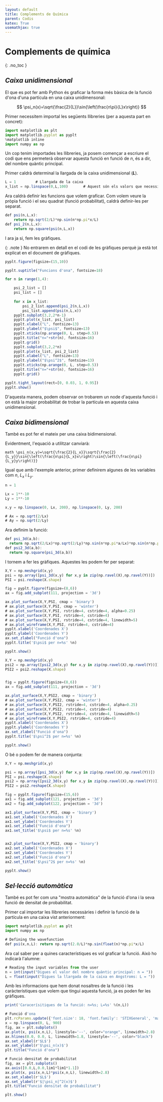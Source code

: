 ```yaml
---
layout: default
title: Complements de Química
parent: Codis
katex: True
usemathjax: true
---
```


# **Complements de química**
{: .no_toc }

## ***Caixa unidimensional***

El que es pot fer amb Python és graficar la forma més bàsica de la funció d'ona d'una partícula en una caixa unidimensonal:


$$
    \psi_n(x)=\sqrt{\frac{2}{L}}\sin{\left(\frac{n\pi}{L}x\right)}
$$


Primer necessitem importal les següents llibreries (per a aquesta part en concret):

```js
import matplotlib as plt
import matplotlib.pyplot as pyplt
%matplotlib inline
import numpy as np
```

Un cop tenim importades les llibreries, ja posem començar a escriure el codi que ens permeterà observar aquesta funció en funció de *n*, és a dir, del nombre quàntic principal.

Primer caldrà determinal la llargada de la caixa unidimensional (***L***).

```js
L = 1         # Llargada de la caixa
x_list = np.linspace(0,L,100)       # Aquest són els valors que necessitem per a poder fer les gràfiques
```

Ara caldrà definir les funcions que volem graficar. Com volem veure la pròpia funció i el seu quadrat (funció probabilitat), caldrà definir-les per separat.

```js
def psi(n,L,x):
    return np.sqrt(2/L)*np.sin(n*np.pi*x/L)
def psi_2(n,L,x):
    return np.square(psi(n,L,x))
```

I ara ja si, fem les gràfiques.

{: .note }
No entrarem en detall en el codi de les gràfiques perquè ja està tot explicat en el document de gràfiques.

```js
pyplt.figure(figsize=(15,10))

pyplt.suptitle("Funcions d'ona", fontsize=18)

for n in range(1,4):

    psi_2_list = []
    psi_list = []
    
    for x in x_list:
        psi_2_list.append(psi_2(n,L,x))
        psi_list.append(psi(n,L,x))
    pyplt.subplot(3,2,2*n-1)
    pyplt.plot(x_list, psi_list)
    pyplt.xlabel("L", fontsize=13)
    pyplt.ylabel("$\psi$", fontsize=13)
    pyplt.xticks(np.arange(0, L, step=0.5))
    pyplt.title("n="+str(n), fontsize=16)
    pyplt.grid()
    pyplt.subplot(3,2,2*n)
    pyplt.plot(x_list, psi_2_list)
    pyplt.xlabel("L", fontsize=13)
    pyplt.ylabel("$\psi^2$", fontsize=13)
    pyplt.xticks(np.arange(0, L, step=0.5))
    pyplt.title("n="+str(n), fontsize=16)
    pyplt.grid()

pyplt.tight_layout(rect=[0, 0.03, 1, 0.95])
pyplt.show()
```

D'aquesta manera, podem observar on trobarem un node d'aquesta funció i on està la major probabilitat de trobar la partícula en aquesta caixa unidimensional.

## ***Caixa bidimensional***
També es pot fer el mateix per una caixa bidimensional.

Evidentment, l'equació a utilitzar canviarà:

```math \psi_n(x,y)=\sqrt{\frac{2}{L_x}}\sqrt{\frac{2}{L_y}}\sin{\left(\frac{n\pi}{L_x}x\right)\sin{\left(\frac{n\pi}{L_y}y\right)}} ```

Igual que amb l'exemple anterior, primer definirem algunes de les variables com $n$, $L_x$ i $L_y$.

```js
n = 1

Lx = 1**-10
Ly = 1**-10

x,y = np.linspace(0, Lx, 200), np.linspace(0, Ly, 200)

# Ax = np.sqrt(2/Lx)
# Ay = np.sqrt(2/Ly)
```

Ara definim la funció:

```js
def psi_3d(a,b):
  return np.sqrt(2/Lx)*np.sqrt(2/Ly)*np.sin(n*np.pi*a/Lx)*np.sin(n*np.pi*b/Ly)
def psi2_3d(a,b):
  return np.square(psi_3d(a,b))
```

I tornem a fer les gràfiques. Aquestes les podem fer per separat:

```js
X,Y = np.meshgrid(x,y)
psi = np.array([psi_3d(x,y) for x,y in zip(np.ravel(X),np.ravel(Y))])
PSI = psi.reshape(X.shape)

fig = pyplt.figure(figsize=(8,6))
ax = fig.add_subplot(111, projection = '3d')

ax.plot_surface(X,Y,PSI, cmap = 'binary')
# ax.plot_surface(X,Y,PSI, cmap = 'winter')
# ax.plot_surface(X,Y,PSI, rstride=4, cstride=4, alpha=0.25)
# ax.plot_surface(X,Y,PSI, rstride=4, cstride=4)
# ax.plot_surface(X,Y,PSI, rstride=4, cstride=4, linewidth=5)
# ax.plot_wireframe(X,Y,PSI, rstride=4, cstride=4)
pyplt.xlabel('Coordenades X')
pyplt.ylabel('Coordenades Y')
ax.set_zlabel("Funció d'ona")
pyplt.title('$\psi$ per n=%s' %n)

pyplt.show()
```

```js
X,Y = np.meshgrid(x,y)
psi2 = np.array([psi2_3d(x,y) for x,y in zip(np.ravel(X),np.ravel(Y))])
PSI2 = psi2.reshape(X.shape)


fig = pyplt.figure(figsize=(8,6))
ax = fig.add_subplot(111, projection = '3d')

ax.plot_surface(X,Y,PSI2, cmap = 'binary')
# ax.plot_surface(X,Y,PSI2, cmap = 'winter')
# ax.plot_surface(X,Y,PSI2, rstride=4, cstride=4, alpha=0.25)
# ax.plot_surface(X,Y,PSI2, rstride=4, cstride=4)
# ax.plot_surface(X,Y,PSI2, rstride=4, cstride=4, linewidth=5)
# ax.plot_wireframe(X,Y,PSI2, rstride=4, cstride=4)
pyplt.xlabel('Coordenades X')
pyplt.ylabel('Coordenades Y')
ax.set_zlabel("Funció d'ona")
pyplt.title('$\psi^2$ per n=%s' %n)

pyplt.show()
```

O bé o podem fer de manera conjunta:

```js
X,Y = np.meshgrid(x,y)

psi = np.array([psi_3d(x,y) for x,y in zip(np.ravel(X),np.ravel(Y))])
PSI = psi.reshape(X.shape)
psi2 = np.array([psi2_3d(x,y) for x,y in zip(np.ravel(X),np.ravel(Y))])
PSI2 = psi2.reshape(X.shape)

fig = pyplt.figure(figsize=(15,6))
ax1 = fig.add_subplot(121, projection = '3d')
ax2 = fig.add_subplot(122, projection = '3d')

ax1.plot_surface(X,Y,PSI, cmap = 'binary')
ax1.set_xlabel('Coordenades X')
ax1.set_ylabel('Coordenades Y')
ax1.set_zlabel("Funció d'ona")
ax1.set_title('$\psi$ per n=%s' %n)


ax2.plot_surface(X,Y,PSI2, cmap = 'binary')
ax2.set_xlabel('Coordenades X')
ax2.set_ylabel('Coordenades Y')
ax2.set_zlabel("Funció d'ona")
ax2.set_title('$\psi^2$ per n=%s' %n)

pyplt.show()
```

## ***Sel·lecció automàtica***

També es pot fer com una "mostra automàtica" de la funció d'ona i la seva funció de densitat de probabilitat.

Primer cal importar les llibreries necessàries i definir la funció de la partícula en una caixa vist anteriorment:

```js
import matplotlib.pyplot as plt
import numpy as np

# Defining the wavefunction
def psi(x,n,L): return np.sqrt(2.0/L)*np.sin(float(n)*np.pi*x/L)
```

Ara cal saber per a quines característiques es vol graficar la funció. Això ho indicarà l'alumne:

```js
# Reading the input variables from the user
n = int(input("Digues el valor del nombre quàntic principal: n = "))
L = float(input("Digues la llargada de la caixa en Angstroms: L = "))
```

Amb les informacions que hem donat nosaltres de la funció i les caràcterístiques que volem que tingui aquesta funció, ja es poden fer les gràfiques.

```js
print('Caracerísitiques de la funció: n=%s; L=%s' %(n,L))

# Funció d'ona
plt.rcParams.update({'font.size': 18, 'font.family': 'STIXGeneral', 'mathtext.fontset': 'stix'})
x = np.linspace(0, L, 900)
fig, ax = plt.subplots()
ax.plot(x, psi(x,n,L), linestyle='--', color="orange", linewidth=2.8)
ax.hlines(0.0, 0.0, L, linewidth=1.8, linestyle='--', color="black")
ax.set_xlabel(r'$L$')
ax.set_ylabel(r'$\psi_n(x)$')
plt.title("Funció d'ona")

# Funció densitat de probabilitat
fig, ax = plt.subplots()
ax.axis([0.0,L,0.0,lim1*lim1*1.1])
ax.plot(x, psi(x,n,L)*psi(x,n,L), linewidth=2.8)
ax.set_xlabel(r'$L$')
ax.set_ylabel(r'$|\psi_n|^2(x)$')
plt.title("Funció densitat de probabilitat")

plt.show()
```


